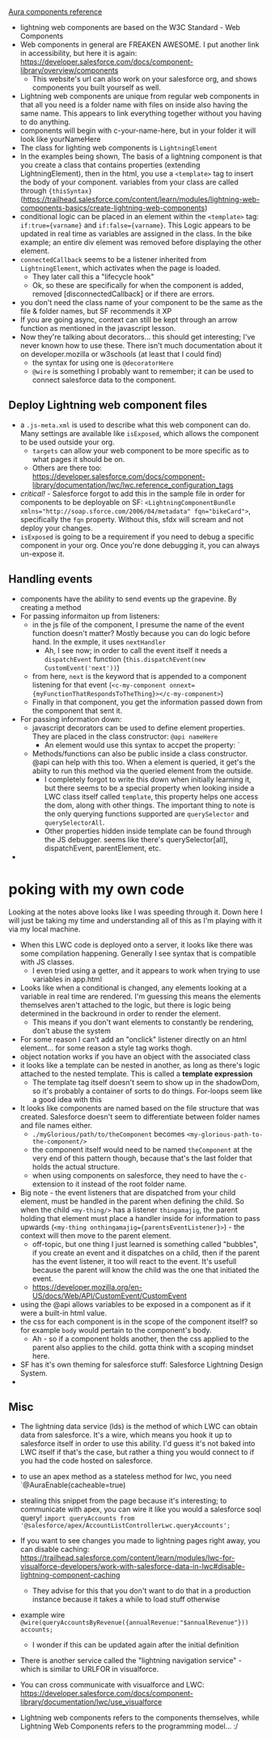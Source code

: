 [Aura components reference](https://developer.salesforce.com/docs/atlas.en-us.lightning.meta/lightning/intro_framework.htm)

* lightning web components are based on the W3C Standard - Web Components
* Web components in general are FREAKEN AWESOME. I put another link in accessibility, but here it is again: https://developer.salesforce.com/docs/component-library/overview/components
    * This website's url can also work on your salesforce org, and shows components you built yourself as well.
* Lightning web components are unique from regular web components in that all you need is a folder name with files on inside also having the same name. This appears to link everything together without you having to do anything.
* components will begin with c-your-name-here, but in your folder it will look like yourNameHere
* The class for lighting web components is `LightningElement`
* In the examples being shown, The basis of a lightning component is that you create a class that contains properties (extending LightningElement), then in the html, you use a `<template>` tag to insert the body of your component. variables from your class are called through `{thisSyntax}` (https://trailhead.salesforce.com/content/learn/modules/lightning-web-components-basics/create-lightning-web-components)
* conditional logic can be placed in an element within the `<template>` tag: `if:true={varname}` and `if:false={varname}`. This Logic appears to be updated in real time as variables are assigned in the class. In the bike example; an entire div element was removed before displaying the other element.
* `connectedCallback` seems to be a listener inherited from `LightningElement`, which activates when the page is loaded.
    * They later call this a "lifecycle hook"
    * Ok, so these are specifically for when the component is added, removed [disconnectedCallback] or if there are errors.
* you don't need the class name of your component to be the same as the file & folder names, but SF recommends it XP
*  If you are going async, context can still be kept through an arrow function as mentioned in the javascript lesson.
* Now they're talking about decorators... this should get interesting; I've never known how to use these. There isn't much documentation about it on developer.mozilla or w3schools (at least that I could find)
    * the syntax for using one is `@decoratorHere`
    * `@wire` is something I probably want to remember; it can be used to connect salesforce data to the component.

## Deploy Lightning web component files

* a `.js-meta.xml` is used to describe what this web component can do. Many settings are available like `isExposed`, which allows the component to be used outside your org.
    * `targets` can allow your web component to be more specific as to what pages it should be on.
    * Others are there too: https://developer.salesforce.com/docs/component-library/documentation/lwc/lwc.reference_configuration_tags
* *critical!* - Salesforce forgot to add this in the sample file in order for components to be deployable on SF: `<LightningComponentBundle xmlns="http://soap.sforce.com/2006/04/metadata" fqn="bikeCard">`, specifically the `fqn` property. Without this, sfdx will scream and not deploy your changes.
* `isExposed` is going to be a requirement if you need to debug a specific component in your org. Once you're done debugging it, you can always un-expose it.


## Handling events

* components have the ability to send events up the grapevine. By creating a method
* For passing informaiton up from listeners:
    * in the js file of the component, I presume the name of the event function doesn't matter? Mostly because you can do logic before hand. In the exmple, it uses `nextHandler`
        * Ah, I see now; in order to call the event itself it needs a `dispatchEvent` function (`this.dispatchEvent(new CustomEvent('next'))`)
    * from here, `next` is the keyword that is appended to a component listening for that event (`<c-my-component onnext={myFunctionThatRespondsToTheThing}></c-my-component>`)
    * Finally in that component, you get the information passed down from the component that sent it.
* For passing information down:
    * javascript decorators can be used to define element properties. They are placed in the class constructor: `@api nameHere`
        * An element would use this syntax to accpet the property: `<c-my-component name-here='1234'></c-my-component>
    * Methods/functions can also be public inside a class constructor. @api can help with this too. When a element is queried, it get's the abiity to run this method via the queried element from the outside.
        * I completely forgot to write this down when initially learning it, but there seems to be a special property when looking inside a LWC class itself called `template`, this property helps one access the dom, along with other things. The important thing to note is the only querying functions supported are `querySelector` and `querySelectorAll`.
        * Other properties hidden inside template can be found through the JS debugger. seems like there's querySelector[all], dispatchEvent, parentElement, etc.
* 

# poking with my own code

Looking at the notes above looks like I was speeding through it. Down here I will just be taking my time and understanding all of this as I'm playing with it via my local machine.

* When this LWC code is deployed onto a server, it looks like there was some compilation happening. Generally I see syntax that is compatible with JS classes.
    * I even tried using a getter, and it appears to work when trying to use variables in app.html
* Looks like when a conditional is changed, any elements looking at a variable in real time are rendered. I'm guessing this means the elements themselves aren't attached to the logic, but there is logic being determined in the backround in order to render the element.
    * This means if you don't want elements to constantly be rendering, don't abuse the system
* For some reason I can't add an "onclick" listener directly on an html element... for some reason a style tag works thogh.
* object notation works if you have an object with the associated class
* it looks like a template can be nested in another, as long as there's logic attached to the nested template. This is called a **template expression**
    * The template tag itself doesn't seem to show up in the shadowDom, so it's probably a container of sorts to do things. For-loops seem like a good idea with this
* It looks like components are named based on the file structure that was created. Salesforce doesn't seem to differentiate between folder names and file names either.
    * `./myGlorious/path/to/theComponent` becomes `<my-glorious-path-to-the-component/>`
    * the component itself would need to be named `theComponent` at the very end of this pattern though, because that's the last folder that holds the actual structure.
    * when using components on salesforce, they need to have the `c-` extension to it instead of the root folder name.
* Big note - the event listeners that are dispatched from your child element, must be handled in the parent when defining the child. So when the child `<my-thing/>` has a listener `thingamajig`, the parent holding that element must place a handler inside for information to pass upwards (`<my-thing onthingamajig={parentsEventListener}>`) - the context will then move to the parent element.
    * off-topic, but one thing I just learned is something called "bubbles", if you create an event and it dispatches on a child, then if the parent has the event listener, it too will react to the event. It's usefull because the parent will know the child was the one that initiated the event.
    * https://developer.mozilla.org/en-US/docs/Web/API/CustomEvent/CustomEvent 
* using the @api allows variables to be exposed in a component as if it were a built-in html value.
* the css for each component is in the scope of the component itself? so for example `body` would pertain to the component's body.
    * Ah - so if a component holds another, then the css applied to the parent also applies to the child. gotta think with a scoping mindset here.
* SF has it's own theming for salesforce stuff: Salesforce Lightning Design System.
* 


## Misc

* The lightning data service (lds) is the method of which LWC can obtain data from salesforce. It's a wire, which means you hook it up to salesforce itself in order to use this ability. I'd guess it's not baked into LWC itself if that's the case, but rather a thing you would connect to if you had the code hosted on salesforce.
* to use an apex method as a stateless method for lwc, you need `@AuraEnable(cacheable=true)
* stealing this snippet from the page because it's interesting; to communicate with apex, you can wire it like you would a salesforce soql query! `import queryAccounts from '@salesforce/apex/AccountListControllerLwc.queryAccounts';`
* If you want to see changes you made to lightning pages right away, you can disable caching: https://trailhead.salesforce.com/content/learn/modules/lwc-for-visualforce-developers/work-with-salesforce-data-in-lwc#disable-lightning-component-caching
    * They advise for this that you don't want to do that in a production instance because it takes a while to load stuff otherwise
* example wire `@wire(queryAccountsByRevenue({annualRevenue:"$annualRevenue"})) accounts;`
    * I wonder if this can be updated again after the initial definition
* There is another service called the "lightning navigation service" - which is similar to URLFOR in visualforce.
* You can cross communicate with visualforce and LWC: https://developer.salesforce.com/docs/component-library/documentation/lwc/use_visualforce


* Lightning web components refers to the components themselves, while Lightning Web Components refers to the programming model... :/